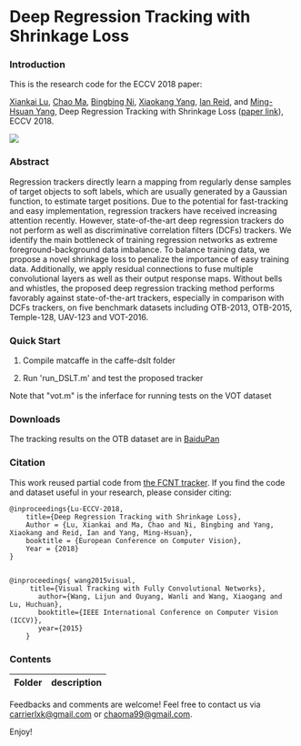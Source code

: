 
# Deep Regression Tracking with Shrinkage Loss

### Introduction

This is the research code for the ECCV 2018 paper: 

[Xiankai Lu](https://github.com/carrierlxk),  [Chao Ma](https://sites.google.com/site/chaoma99/), [Bingbing Ni](https://scholar.google.com/citations?user=eUbmKwYAAAAJ&hl=en), [Xiaokang Yang](http://english.seiee.sjtu.edu.cn/english/detail/842_802.htm), [Ian Reid](https://cs.adelaide.edu.au/~ianr/), and [Ming-Hsuan Yang](http://faculty.ucmerced.edu/mhyang/), Deep Regression Tracking with Shrinkage Loss ([paper link](http://faculty.ucmerced.edu/mhyang/papers/eccv2018_rtsl.pdf)), ECCV 2018. 

![](../master/framework.png)

### Abstract
Regression trackers directly learn a mapping from regularly dense samples of target objects to soft labels, which are usually generated by a Gaussian function, to estimate target positions. Due to the potential for fast-tracking and easy implementation, regression trackers have received increasing attention recently. However, state-of-the-art deep regression trackers do not perform as well as discriminative correlation filters (DCFs) trackers. We identify the main bottleneck of training regression networks as extreme foreground-background data imbalance. To balance training data, we propose a novel shrinkage loss to penalize the importance of easy training data.  Additionally, we apply residual connections to fuse multiple convolutional layers as well as their output response maps. Without bells and whistles, the proposed deep regression tracking method performs favorably against state-of-the-art trackers, especially in comparison with DCFs trackers, on five benchmark datasets including OTB-2013, OTB-2015, Temple-128, UAV-123 and VOT-2016.

### Quick Start

1. Compile matcaffe in the caffe-dslt folder

2. Run 'run_DSLT.m' and test the proposed tracker

Note that "vot.m" is the inferface for running tests on the VOT dataset

### Downloads

The tracking results on the OTB dataset are in [BaiduPan](https://pan.baidu.com/s/1zqHDdNer9bnnq8NXCigrEw)

### Citation

This work reused partial code from [the FCNT tracker](https://github.com/scott89/FCNT). If you find the code and dataset useful in your research, please consider citing:


    @inproceedings{Lu-ECCV-2018,
        title={Deep Regression Tracking with Shrinkage Loss},
        Author = {Lu, Xiankai and Ma, Chao and Ni, Bingbing and Yang, Xiaokang and Reid, Ian and Yang, Ming-Hsuan},
        booktitle = {European Conference on Computer Vision},
        Year = {2018}
    }


    @inproceedings{ wang2015visual,
         title={Visual Tracking with Fully Convolutional Networks},
           author={Wang, Lijun and Ouyang, Wanli and Wang, Xiaogang and Lu, Huchuan},
           booktitle={IEEE International Conference on Computer Vision (ICCV)},
           year={2015}
        }


### Contents
|  Folder    | description |
| ---|---|

Feedbacks and comments are welcome! Feel free to contact us via [carrierlxk@gmail.com](mailto:carrierlxk@gmail.com) or [chaoma99@gmail.com](mailto:chaoma99@gmail.com).

Enjoy!
